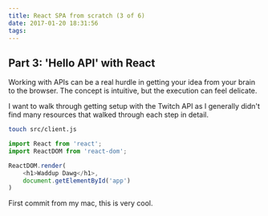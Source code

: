 ```yaml
---
title: React SPA from scratch (3 of 6) 
date: 2017-01-20 18:31:56
tags:
---
```


## Part 3: 'Hello API' with React

Working with APIs can be a real hurdle in getting your idea from your brain to the browser. The concept is intuitive, but the execution can feel delicate. 

I want to walk through getting setup with the Twitch API as I generally didn't find many resources that walked through each step in detail. 

```bash
touch src/client.js
```

```javascript
import React from 'react';
import ReactDOM from 'react-dom';

ReactDOM.render(
	<h1>Waddup Dawg</h1>, 
	document.getElementById('app')
)
```
First commit from my mac, this is very cool. 

